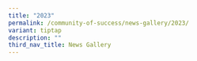 ```yaml
---
title: "2023"
permalink: /community-of-success/news-gallery/2023/
variant: tiptap
description: ""
third_nav_title: News Gallery
---
```

